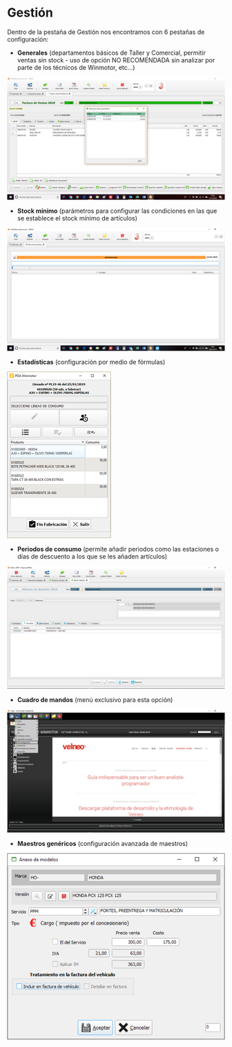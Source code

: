 # Gestión

Dentro de la pestaña de Gestión nos encontramos con 6 pestañas de configuración:

* **Generales** \(departamentos básicos de Taller y Comercial, permitir ventas sin stock - uso de opción NO RECOMENDADA sin analizar por parte de los técnicos de Winmotor, etc...\)

![](../../../.gitbook/assets/image%20%2885%29.png)

* **Stock mínimo** \(parámetros para configurar las condiciones en las que se establece el stock mínimo de artículos\)

![](../../../.gitbook/assets/image%20%2848%29.png)

* **Estadísticas** \(configuración por medio de fórmulas\)

![](../../../.gitbook/assets/image%20%2821%29.png)

* **Periodos de consumo** \(permite añadir periodos como las estaciones o días de descuento a los que se les añaden artículos\)

![](../../../.gitbook/assets/image%20%28126%29.png)

* **Cuadro de mandos** \(menú exclusivo para esta opción\)

![](../../../.gitbook/assets/image%20%28347%29.png)

* **Maestros genéricos** \(configuración avanzada de maestros\)

![](../../../.gitbook/assets/image%20%28258%29.png)

